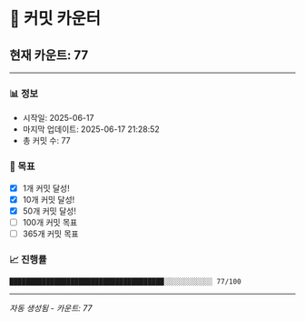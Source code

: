 # 🔢 커밋 카운터

## 현재 카운트: 77

---

### 📊 정보
- 시작일: 2025-06-17
- 마지막 업데이트: 2025-06-17 21:28:52
- 총 커밋 수: 77

### 🎯 목표
- [x] 1개 커밋 달성!
- [x] 10개 커밋 달성!
- [x] 50개 커밋 달성!
- [ ] 100개 커밋 목표
- [ ] 365개 커밋 목표

### 📈 진행률
```
██████████████████████████████████████░░░░░░░░░░░░ 77/100
```

---
*자동 생성됨 - 카운트: 77*
